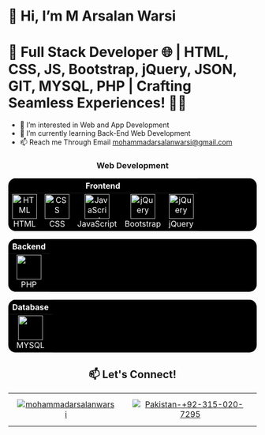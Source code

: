  # 👋 Hi, I’m M Arsalan Warsi
 # 🚀 Full Stack Developer 🌐 | HTML, CSS, JS, Bootstrap, jQuery, JSON, GIT, MYSQL, PHP | Crafting Seamless Experiences! 🎨✨
- 👀 I’m interested in Web and App Development
- 🌱 I’m currently learning Back-End Web Development
- 📫 Reach me Through Email mohammadarsalanwarsi@gmail.com
<h3 align="center">Web Development</h3>

<div align="center">
<table style="background-color: black; color: white; border: none; border-radius: 15px; overflow: hidden;">
  <thead>
    <tr>
      <th colspan="8" align="center" style="color: white;">Frontend</th>
    </tr>
  </thead>
  <tbody>
    <tr>
      <td align="center" style="border: none;">
        <a href="https://developer.mozilla.org/en-US/docs/Web/HTML" style="color: white;">
          <img src="https://cdn.worldvectorlogo.com/logos/html-1.svg" width="50" height="50" alt="HTML"/>
        </a>
        <br>HTML
      </td>
      <td align="center" style="border: none;">
        <a href="https://developer.mozilla.org/en-US/docs/Web/CSS" style="color: white;">
          <img src="https://cdn.worldvectorlogo.com/logos/css-3.svg" width="50" height="50" alt="CSS"/>
        </a>
        <br>CSS
      </td>
      <td align="center" style="border: none;">
        <a href="https://developer.mozilla.org/en-US/docs/Web/JavaScript" style="color: white;">
          <img src="https://techstack-generator.vercel.app/js-icon.svg" alt="JavaScript" width="50" height="50"/>
        </a>
        <br>JavaScript
      </td>
     <td align="center" style="border: none;">
        <a href="https://jquery.com/" style="color: white;">
          <img src="https://skillicons.dev/icons?i=bootstrap" width="50" height="50" alt="jQuery"/>
        </a>
        <br>Bootstrap
      </td>
      <td align="center" style="border: none;">
        <a href="https://jquery.com/" style="color: white;">
          <img src="https://skillicons.dev/icons?i=jquery" width="50" height="50" alt="jQuery"/>
        </a>
        <br>jQuery
      </td>
    </tr>
  </tbody>
</table>
</div>

<div align="center">
<table style="background-color: black; color: white; border: none; border-radius: 15px; overflow: hidden;">
  <thead>
    <tr>
      <th colspan="4" align="center" style="color: white;">Backend</th>
    </tr>
  </thead>
  <tbody>
    <tr>
      <td align="center" style="border: none;">
       <img src="https://skillicons.dev/icons?i=php" width="50" height="50"/><br>PHP
      </td>
    </tr>
  </tbody>
</table>
</div>

<div align="center">
<table style="background-color: black; color: white; border: none; border-radius: 15px; overflow: hidden;">
  <thead>
    <tr>
      <th colspan="4" align="center" style="color: white;">Database</th>
    </tr>
  </thead>
  <tbody>
    <tr>
      <td align="center" style="border: none;">
       <img src="https://skillicons.dev/icons?i=mysql" width="50" height="50"/><br>MYSQL
      </td>
    </tr>
  </tbody>
</table>
</div>

<h2 align="center">📫 Let's Connect!</h2>

<table align="center">
  <tr>
    <td colspan="3" align="center">
      <a href="mailto:mohammadarsalanwarsi@gmail.com" target="_blank">
        <img src="https://bentos.jkominovic.dev/api/v1/generic-card?icon=sigmail&subtitle=mohammadarsalanwarsi0@gmail.com&size=square" alt="mohammadarsalanwarsi" style="margin: 10px;">
      </a>
    </td>
    <td align="center">
      <a href="https://wa.me/qr/Y6ENLWBQOAP7J1" target="_blank">
        <img src="https://bentos.jkominovic.dev/api/v1/generic-card?icon=siwhatsapp&subtitle=Pakistan - +923150207265&size=square" alt="Pakistan-+92-315-020-7295" style="margin: 10px;">
      </a>
    </td>
  </tr>
</table>
